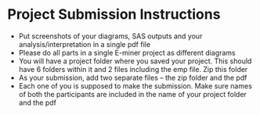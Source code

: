 # Project Submission Instructions

- Put screenshots of your diagrams, SAS outputs and your analysis/interpretation in a single pdf file
- Please do all parts in a single E-miner project as different diagrams
- You will have a project folder where you saved your project. This should have 6 folders within it and 2 files including the emp file. Zip this folder
- As your submission, add two separate files – the zip folder and the pdf
- Each one of you is supposed to make the submission. Make sure names of both the participants are included in the name of your project folder and the pdf
